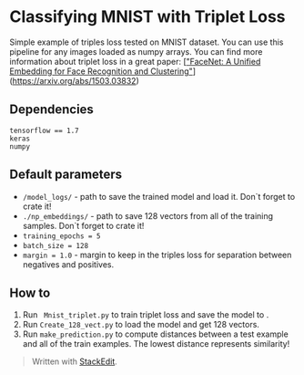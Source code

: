 # Classifying MNIST with Triplet Loss
Simple example of triples loss tested on MNIST dataset.
You can use this pipeline for any images loaded as numpy arrays.
You can find more information about triplet loss in a great paper: [["FaceNet: A Unified Embedding for Face Recognition and Clustering"](http://arxiv.org/abs/1503.03832)](https://arxiv.org/abs/1503.03832)
## Dependencies
```
tensorflow == 1.7
keras
numpy
```
## Default parameters
* ``/model_logs/`` - path to save the trained model and load it. Don`t forget to crate it!
* ``./np_embeddings/`` - path to save 128 vectors from all of the training samples. Don`t forget to crate it!
*  ``training_epochs = 5``
* ``batch_size = 128``
* ``margin = 1.0`` - margin to keep in the triples loss for separation between negatives and positives.
## How to
1. Run `` Mnist_triplet.py`` to train triplet loss and save the model to .
2. Run ``Create_128_vect.py`` to load the model and get 128 vectors.
3. Run ``make_prediction.py`` to compute distances between a test example and all of the train examples. The lowest distance represents similarity!

> Written with [StackEdit](https://stackedit.io/).